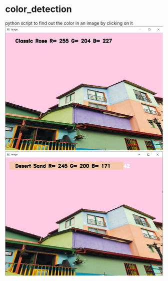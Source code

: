 # color_detection
python script to find out the color in an image by clicking on it
![alt text](https://github.com/amanrock005/color_detection/blob/main/o1.PNG?raw=true)
![alt text](https://github.com/amanrock005/color_detection/blob/main/o2.PNG?raw=true)

